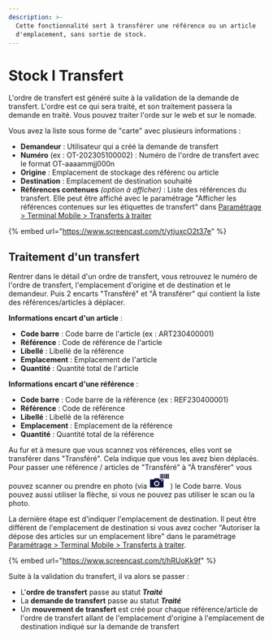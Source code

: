 ```yaml
---
description: >-
  Cette fonctionnalité sert à transférer une référence ou un article
  d'emplacement, sans sortie de stock.
---
```


# Stock I Transfert

L'ordre de transfert est généré suite à la validation de la demande de transfert. L'ordre est ce qui sera traité, et son traitement passera la demande en traité. Vous pouvez traiter l'orde sur le web et sur le nomade.

Vous avez la liste sous forme de "carte" avec plusieurs informations :&#x20;

* **Demandeur** : Utilisateur qui a créé la demande de transfert
* **Numéro** (ex : OT-202305100002) : Numéro de l'ordre de transfert avec le format OT-aaaammjj000n
* **Origine** : Emplacement de stockage des référenc ou article
* **Destination** : Emplacement de destination souhaité
* **Références contenues** _(option à afficher)_ : Liste des références du transfert. Elle peut être affiché avec le paramétrage "Afficher les références contenues sur les étiquettes de transfert" dans [Paramétrage > Terminal Mobile > Transferts à traiter](../parametrage-terminal-mobile.md#transferts-a-traiter)

{% embed url="https://www.screencast.com/t/ytjuxcO2t37e" %}

## Traitement d'un transfert

Rentrer dans le détail d'un ordre de transfert, vous retrouvez le numéro de l'ordre de transfert, l'emplacement d'origine et de destination et le demandeur. Puis 2 encarts "Transféré" et "À transférer" qui contient la liste des références/articles à déplacer.&#x20;

**Informations encart d'un article** :&#x20;

* **Code barre** : Code barre de l'article (ex : ART230400001) &#x20;
* **Référence** : Code de référence de l'article
* **Libellé** : Libellé de la référence
* **Emplacement** : Emplacement de l'article&#x20;
* **Quantité** : Quantité total de l'article

**Informations encart d'une référence** :&#x20;

* **Code barre** : Code barre de la référence (ex : REF230400001) &#x20;
* **Référence** : Code de référence
* **Libellé** : Libellé de la référence
* **Emplacement** : Emplacement de la référence&#x20;
* **Quantité** : Quantité total de la référence

Au fur et à mesure que vous scannez vos références, elles vont se transférer dans "Transféré". Cela indique que vous les avez bien déplacés. Pour passer une référence / articles de "Transféré" à "À transférer" vous pouvez scanner ou prendre en photo (via ![](<../../.gitbook/assets/Capture d’écran 2023-04-18 à 14.37.51.png>)) le Code barre. Vous pouvez aussi utiliser la flèche, si vous ne pouvez pas utiliser le scan ou la photo.

La dernière étape est d'indiquer l'emplacement de destination. Il peut être différent de l'emplacement de destination si vous avez cocher "Autoriser la dépose des articles sur un emplacement libre" dans le paramétrage  [Paramétrage > Terminal Mobile > Transferts à traiter](../parametrage-terminal-mobile.md#transferts-a-traiter).

{% embed url="https://www.screencast.com/t/hRUoKk9f" %}

Suite à la validation du transfert, il va alors se passer :&#x20;

* L'**ordre de transfert** passe au statut _**Traité**_
* La **demande de transfert** passe au statut _**Traité**_
* Un **mouvement de transfert** est créé pour chaque référence/article de l'ordre de transfert allant de l'emplacement d'origine à l'emplacement de destination indiqué sur la demande de transfert


